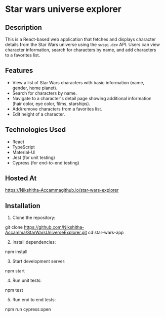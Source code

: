 # Star wars universe explorer

## Description
This is a React-based web application that fetches and displays character details from the Star Wars universe using the `swapi.dev` API. Users can view character information, search for characters by name, and add characters to a favorites list.

## Features
- View a list of Star Wars characters with basic information (name, gender, home planet).
- Search for characters by name.
- Navigate to a character's detail page showing additional information (hair color, eye color, films, starships).
- Add/remove characters from a favorites list.
- Edit height of a character.

## Technologies Used

- React
- TypeScript
- Material-UI
- Jest (for unit testing)
- Cypress (for end-to-end testing)

## Hosted At
https://Nikshitha-Accammagithub.io/star-wars-explorer

  
## Installation

1. Clone the repository:

git clone https://github.com/Nikshitha-Accamma/StarWarsUniverseExplorer.git
cd star-wars-app

2. Install dependencies: 

npm install

3. Start development server:

npm start

4. Run unit tests:

npm test

5. Run end to end tests: 

npm run cypress:open 